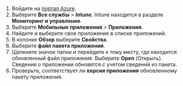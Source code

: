 
1. Войдите на [портал Azure](https://portal.azure.com).  
2. Выберите **Все службы** > **Intune**. Intune находится в разделе **Мониторинг и управление**.  
3. Выберите **Мобильные приложения** > **Приложения**.
4. Найдите и выберите свое приложение в списке приложений.  
5. В колонке **Обзор** выберите **Свойства**.  
6. Выберите **файл пакета приложения**.  
7. Щелкните значок папки и перейдите к тому месту, где находится обновленный файл приложения. Выберите **Open** (Открыть). Сведения о приложении обновятся с учетом сведений из пакета.  
8. Проверьте, соответствует ли **версия приложения** обновленному пакету приложения.  
